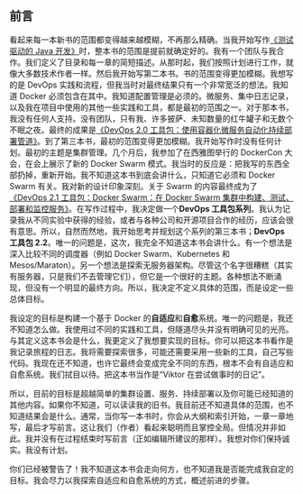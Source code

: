 ## 前言

看起来每一本新书的范围都变得越来越模糊，不再那么精确。当我开始写作[《测试驱动的 Java 开发》](https://www.amazon.com/dp/B00YSIM3SC)时，整本书的范围是提前就确定好的。我有一个团队与我合作。我们定义了目录和每一章的简短描述。从那时起，我们按照计划进行工作，就像大多数技术作者一样。然后我开始写第二本书。书的范围变得更加模糊。我想写的是 DevOps 实践和流程，但我当时对最终结果只有一个非常宽泛的想法。我知道 Docker 必须包含在其中。我知道配置管理是必须的。微服务、集中日志记录，以及我在项目中使用的其他一些实践和工具，都是最初的范围之一。对于那本书，我没有任何人支持。没有团队，只有我、许多披萨、未知数量的红牛罐子和无数个不眠之夜。最终的成果是[《DevOps 2.0 工具包：使用容器化微服务自动化持续部署管道》](https://www.amazon.com/dp/B01BJ4V66M)。到了第三本书，最初的范围变得更加模糊。我开始写作时没有任何计划。最初的主题是集群管理。几个月后，我参加了在西雅图举行的 DockerCon 大会，在会上展示了新的 Docker Swarm 模式。我当时的反应是：把我写的东西全部扔掉，重新开始。我不知道这本书到底会讲什么，只知道它必须和 Docker Swarm 有关。我对新的设计印象深刻。关于 Swarm 的内容最终成为了[《DevOps 2.1 工具包：Docker Swarm：在 Docker Swarm 集群中构建、测试、部署和监控服务》](https://www.amazon.com/dp/1542468914)。在写作过程中，我决定做一个**DevOps 工具包系列**。我认为记录我从不同实验中获得的经验，或者与各种公司和开源项目合作的经历，应该会很有意思。所以，自然而然地，我开始思考并规划这个系列的第三本书；**DevOps 工具包 2.2**。唯一的问题是，这次，我完全不知道这本书会讲什么。有一个想法是深入比较不同的调度器（例如 Docker Swarm、Kubernetes 和 Mesos/Maraton）。另一个想法是探索无服务器架构。尽管这个名字很糟糕（其实有服务器，只是我们不去管理它们），但它是一个很好的主题。各种想法不断涌现，但没有一个明显的最终方向。所以，我决定不定义具体的范围，而是设定一些总体目标。

我设定的目标是构建一个基于 Docker 的**自适应**和**自愈**系统。唯一的问题是，我还不知道怎么做。我使用过不同的实践和工具，但隧道尽头并没有明确可见的光亮。与其定义这本书会是什么，我更定义了我想要实现的目标。你可以把这本书看作是我记录旅程的日志。我将需要探索很多，可能还需要采用一些新的工具，自己写些代码。我现在还不知道，也许它最终会变成完全不同的东西，根本不会有自适应和自愈系统。我们拭目以待。把这本书当作是“Viktor 在尝试做事时的日记”。

所以，目前的目标是超越简单的集群设置、服务、持续部署以及你可能已经知道的其他内容。如果你不知道，可以读读我的旧书。我目前还不知道具体的范围，也不知道结果会是什么。通常，当你写一本书时，你会从大纲和索引开始，一章一章地写，最后才写前言。这让我们（作者）看起来聪明而且掌控全局。但情况并非如此。我并没有在过程结束时写前言（正如编辑所建议的那样）。我想对你们保持诚实。我没有计划。

你们已经被警告了！我不知道这本书会走向何方，也不知道我是否能完成我自定的目标。我会尽力以我探索自适应和自愈系统的方式，概述前进的步骤。
